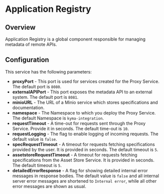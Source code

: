 # Application Registry

## Overview
Application Registry is a global component responsible for managing metadata of remote APIs.

## Configuration
This service has the following parameters:

- **proxyPort** - This port is used for services created for the Proxy Service. The default port is `8080`.
- **externalAPIPort** - This port exposes the metadata API to an external system. The default port is `8081`.
- **minioURL** - The URL of a Minio service which stores specifications and documentation.
- **namespace** - The Namespace to which you deploy the Proxy Service. The default Namespace is `kyma-integration`.
- **requestTimeout** - A time-out for requests sent through the Proxy Service. Provide it in seconds. The default time-out is `10`.
- **requestLogging** - The flag to enable logging of incoming requests. The default value is `false`.
- **specRequestTimeout** - A timeout for requests fetching specifications provided by the user. It is provided in seconds. The default timeout is `5`.
- **assetstoreRequestTimeout** - A timeout for requests fetching specifications from the Asset Store Service. It is provided in seconds. The default timeout is `5`.
- **detailedErrorResponse** - A flag for showing detailed internal error messages in response bodies. The default value is `false` and all internal server error messages are shortened to `Internal error`, while all other error messages are shown as usual.
